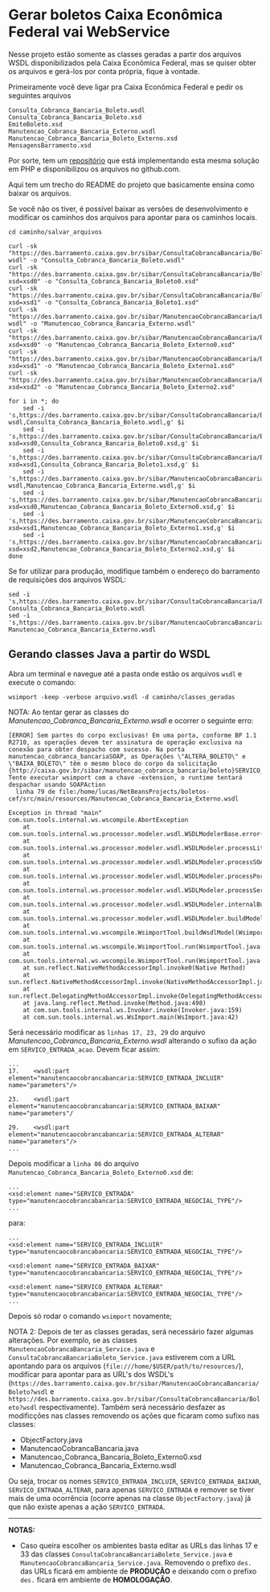 
# Gerar boletos Caixa Econômica Federal vai WebService

Nesse projeto estão somente as classes geradas a partir dos arquivos WSDL disponibilizados pela Caixa Econômica Federal, mas se quiser obter os arquivos e gerá-los por conta própria, fique à vontade.

Primeiramente você deve ligar pra Caixa Econômica Federal e pedir os seguintes arquivos

```
Consulta_Cobranca_Bancaria_Boleto.wsdl
Consulta_Cobranca_Bancaria_Boleto.xsd
EmiteBoleto.xsd
Manutencao_Cobranca_Bancaria_Externo.wsdl
Manutencao_Cobranca_Bancaria_Boleto_Externo.xsd
MensagensBarramento.xsd
```

Por sorte, tem um [repositório](https://github.com/vmassuchetto/WebserviceCaixa) que está implementando esta mesma solução em PHP e disponibilizou os arquivos no github.com. 

Aqui tem um trecho do README do projeto que basicamente ensina como baixar os arquivos.

Se você não os tiver, é possível baixar as versões de desenvolvimento e modificar os caminhos dos arquivos para apontar para os caminhos locais.

```
cd caminho/salvar_arquivos

curl -sk "https://des.barramento.caixa.gov.br/sibar/ConsultaCobrancaBancaria/Boleto?wsdl" -o "Consulta_Cobranca_Bancaria_Boleto.wsdl"
curl -sk "https://des.barramento.caixa.gov.br/sibar/ConsultaCobrancaBancaria/Boleto?xsd=xsd0" -o "Consulta_Cobranca_Bancaria_Boleto0.xsd"
curl -sk "https://des.barramento.caixa.gov.br/sibar/ConsultaCobrancaBancaria/Boleto?xsd=xsd1" -o "Consulta_Cobranca_Bancaria_Boleto1.xsd"
curl -sk "https://des.barramento.caixa.gov.br/sibar/ManutencaoCobrancaBancaria/Boleto?wsdl" -o "Manutencao_Cobranca_Bancaria_Externo.wsdl"
curl -sk "https://des.barramento.caixa.gov.br/sibar/ManutencaoCobrancaBancaria/Boleto?xsd=xsd0" -o "Manutencao_Cobranca_Bancaria_Boleto_Externo0.xsd"
curl -sk "https://des.barramento.caixa.gov.br/sibar/ManutencaoCobrancaBancaria/Boleto?xsd=xsd1" -o "Manutencao_Cobranca_Bancaria_Boleto_Externo1.xsd"
curl -sk "https://des.barramento.caixa.gov.br/sibar/ManutencaoCobrancaBancaria/Boleto?xsd=xsd2" -o "Manutencao_Cobranca_Bancaria_Boleto_Externo2.xsd"
```

```
for i in *; do
    sed -i 's,https://des.barramento.caixa.gov.br/sibar/ConsultaCobrancaBancaria/Boleto?wsdl,Consulta_Cobranca_Bancaria_Boleto.wsdl,g' $i
    sed -i 's,https://des.barramento.caixa.gov.br/sibar/ConsultaCobrancaBancaria/Boleto?xsd=xsd0,Consulta_Cobranca_Bancaria_Boleto0.xsd,g' $i
    sed -i 's,https://des.barramento.caixa.gov.br/sibar/ConsultaCobrancaBancaria/Boleto?xsd=xsd1,Consulta_Cobranca_Bancaria_Boleto1.xsd,g' $i
    sed -i 's,https://des.barramento.caixa.gov.br/sibar/ManutencaoCobrancaBancaria/Boleto?wsdl,Manutencao_Cobranca_Bancaria_Externo.wsdl,g' $i
    sed -i 's,https://des.barramento.caixa.gov.br/sibar/ManutencaoCobrancaBancaria/Boleto?xsd=xsd0,Manutencao_Cobranca_Bancaria_Boleto_Externo0.xsd,g' $i
    sed -i 's,https://des.barramento.caixa.gov.br/sibar/ManutencaoCobrancaBancaria/Boleto?xsd=xsd1,Manutencao_Cobranca_Bancaria_Boleto_Externo1.xsd,g' $i
    sed -i 's,https://des.barramento.caixa.gov.br/sibar/ManutencaoCobrancaBancaria/Boleto?xsd=xsd2,Manutencao_Cobranca_Bancaria_Boleto_Externo2.xsd,g' $i
done
```

Se for utilizar para produção, modifique também o endereço do barramento de requisições dos arquivos WSDL:

```
sed -i 's,https://des.barramento.caixa.gov.br/sibar/ConsultaCobrancaBancaria/Boleto,https://barramento.caixa.gov.br/sibar/ConsultaCobrancaBancaria/Boleto,g' Consulta_Cobranca_Bancaria_Boleto.wsdl
sed -i 's,https://des.barramento.caixa.gov.br/sibar/ManutencaoCobrancaBancaria/Boleto,https://barramento.caixa.gov.br/sibar/ManutencaoCobrancaBancaria/Boleto,g' Manutencao_Cobranca_Bancaria_Externo.wsdl
```

## Gerando classes Java a partir do WSDL

Abra um terminal e navegue até a pasta onde estão os arquivos `wsdl` e execute o comando:

```
wsimport -keep -verbose arquivo.wsdl -d caminho/classes_geradas
```

NOTA: 
Ao tentar gerar as classes do _Manutencao\_Cobranca\_Bancaria\_Externo.wsdl_ e ocorrer o seguinte erro:

```
[ERROR] Sem partes do corpo exclusivas! Em uma porta, conforme BP 1.1 R2710, as operações devem ter assinatura de operação exclusiva na conexão para obter despacho com sucesso. Na porta manutencao_cobranca_bancariaSOAP, as Operações \"ALTERA_BOLETO\" e \"BAIXA_BOLETO\" têm o mesmo bloco do corpo da solicitação {http://caixa.gov.br/sibar/manutencao_cobranca_bancaria/boleto}SERVICO_ENTRADA. Tente executar wsimport com a chave -extension, o runtime tentará despachar usando SOAPAction
  linha 79 de file:/home/lucas/NetBeansProjects/boletos-cef/src/main/resources/Manutencao_Cobranca_Bancaria_Externo.wsdl

Exception in thread "main" com.sun.tools.internal.ws.wscompile.AbortException
	at com.sun.tools.internal.ws.processor.modeler.wsdl.WSDLModelerBase.error(WSDLModelerBase.java:732)
	at com.sun.tools.internal.ws.processor.modeler.wsdl.WSDLModeler.processLiteralSOAPOperation(WSDLModeler.java:845)
	at com.sun.tools.internal.ws.processor.modeler.wsdl.WSDLModeler.processSOAPOperation(WSDLModeler.java:698)
	at com.sun.tools.internal.ws.processor.modeler.wsdl.WSDLModeler.processPort(WSDLModeler.java:466)
	at com.sun.tools.internal.ws.processor.modeler.wsdl.WSDLModeler.processService(WSDLModeler.java:245)
	at com.sun.tools.internal.ws.processor.modeler.wsdl.WSDLModeler.internalBuildModel(WSDLModeler.java:216)
	at com.sun.tools.internal.ws.processor.modeler.wsdl.WSDLModeler.buildModel(WSDLModeler.java:126)
	at com.sun.tools.internal.ws.wscompile.WsimportTool.buildWsdlModel(WsimportTool.java:429)
	at com.sun.tools.internal.ws.wscompile.WsimportTool.run(WsimportTool.java:190)
	at com.sun.tools.internal.ws.wscompile.WsimportTool.run(WsimportTool.java:168)
	at sun.reflect.NativeMethodAccessorImpl.invoke0(Native Method)
	at sun.reflect.NativeMethodAccessorImpl.invoke(NativeMethodAccessorImpl.java:62)
	at sun.reflect.DelegatingMethodAccessorImpl.invoke(DelegatingMethodAccessorImpl.java:43)
	at java.lang.reflect.Method.invoke(Method.java:498)
	at com.sun.tools.internal.ws.Invoker.invoke(Invoker.java:159)
	at com.sun.tools.internal.ws.WsImport.main(WsImport.java:42)

```

Será necessário modificar as `linhas 17, 23, 29` do arquivo _Manutencao_Cobranca_Bancaria_Externo.wsdl_ alterando o sufixo da ação em `SERVICO_ENTRADA_acao`. Devem ficar assim:

```
...
17.    <wsdl:part element="manutencaocobrancabancaria:SERVICO_ENTRADA_INCLUIR" name="parameters"/>

23.    <wsdl:part element="manutencaocobrancabancaria:SERVICO_ENTRADA_BAIXAR" name="parameters"/

29.    <wsdl:part element="manutencaocobrancabancaria:SERVICO_ENTRADA_ALTERAR" name="parameters"/>
...
```

Depois modificar a `linha 06` do arquivo `Manutencao_Cobranca_Bancaria_Boleto_Externo0.xsd` de:

```
...
<xsd:element name="SERVICO_ENTRADA" type="manutencaocobrancabancaria:SERVICO_ENTRADA_NEGOCIAL_TYPE"/>
...
```

para: 

```
...
<xsd:element name="SERVICO_ENTRADA_INCLUIR" type="manutencaocobrancabancaria:SERVICO_ENTRADA_NEGOCIAL_TYPE"/>
    
<xsd:element name="SERVICO_ENTRADA_BAIXAR" type="manutencaocobrancabancaria:SERVICO_ENTRADA_NEGOCIAL_TYPE"/>
    
<xsd:element name="SERVICO_ENTRADA_ALTERAR" type="manutencaocobrancabancaria:SERVICO_ENTRADA_NEGOCIAL_TYPE"/>
...
```

Depois só rodar o comando `wsimport` novamente;

NOTA 2:
Depois de ter as classes geradas, será necessário fazer algumas alterações. Por exemplo, se as classes `ManutencaoCobrancaBancaria_Service.java` e `ConsultaCobrancaBancariaBoleto_Service.java` estiverem com a URL apontando para os arquivos (`file:///home/$USER/path/to/resources/`), modificar para apontar para as URL's dos WSDL's (`https://des.barramento.caixa.gov.br/sibar/ManutencaoCobrancaBancaria/Boleto?wsdl` e `https://des.barramento.caixa.gov.br/sibar/ConsultaCobrancaBancaria/Boleto?wsdl` respectivamente). Também será necessário desfazer as modificções nas classes removendo os ações que ficaram como sufixo nas classes:

* ObjectFactory.java
* ManutencaoCobrancaBancaria.java
* Manutencao_Cobranca_Bancaria_Boleto_Externo0.xsd
* Manutencao_Cobranca_Bancaria_Externo.wsdl

Ou seja, trocar os nomes `SERVICO_ENTRADA_INCLUIR`, `SERVICO_ENTRADA_BAIXAR`, `SERVICO_ENTRADA_ALTERAR`, para apenas `SERVICO_ENTRADA` e remover se tiver mais de uma ocorrência (ocorre apenas na classe `ObjectFactory.java`) já que não existe apenas a ação `SERVICO_ENTRADA`.

---

**NOTAS:**

* Caso queira escolher os ambientes basta editar as URLs das linhas 17 e 33 das classes
`ConsultaCobrancaBancariaBoleto_Service.java` e `ManutencaoCobrancaBancaria_Service.java`.
Removendo o prefixo `des.` das URLs ficará em ambiente de **PRODUÇÃO** e deixando com o prefixo
`des.` ficará em ambiente de **HOMOLOGAÇÃO**.
